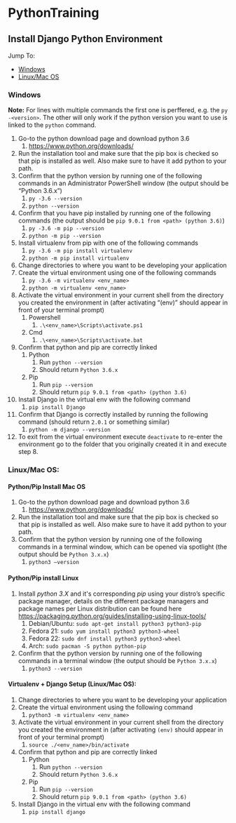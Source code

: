 # PythonTraining

## Install Django Python Environment

Jump To:
* [Windows](#windows)  
* [Linux/Mac OS](#linuxmac-os)

### Windows

**Note:** For lines with multiple commands the first one is perffered, e.g. the `py -<version>`.  The other will only work if the python version you want to use is linked to the `python` command.

1. Go-to the python download page and download python 3.6
    1. https://www.python.org/downloads/
2. Run the installation tool and make sure that the pip box is checked so that pip is installed as well.  Also make sure to have it add python to your path.
3. Confirm that the python version by running one of the following commands in an Administrator PowerShell window (the output should be “Python 3.6.x”)
    1. `py -3.6 --version`
    2. `python --version`
4. Confirm that you have pip installed by running one of the following commands (the output should be `pip 9.0.1 from <path> (python 3.6)`)
    1. `py -3.6 -m pip --version`
    2. `python -m pip --version`
5. Install virtualenv from pip with one of the following commands
    1. `py -3.6 -m pip install virtualenv`
    2. `python -m pip install virtualenv`
6. Change directories to where you want to be developing your application
7. Create the virtual environment using one of the following commands
    1. `py -3.6 -m virtualenv <env_name>`
    2. `python -m virtualenv <env_name>`
8. Activate the virtual environment in your current shell from the directory you created the environment in (after activating “(env)” should appear in front of your terminal prompt)
    1. Powershell
        1. `.\<env_name>\Scripts\activate.ps1`
    2. Cmd
        1. `.\<env_name>\Scripts\activate.bat`
9. Confirm that python and pip are correctly linked
    1. Python
        1. Run `python --version`
        2. Should return `Python 3.6.x`
    2. Pip
        1. Run `pip --version`
        2. Should return `pip 9.0.1 from <path> (python 3.6)`
10. Install Django in the virtual env with the following command
    1. `pip install Django`
11. Confirm that Django is correctly installed by running the following command (should return `2.0.1` or something similar)
    1. `python -m django --version`
12. To exit from the virtual environment execute `deactivate` to re-enter the environment go to the folder that you originally created it in and execute step 8.

### Linux/Mac OS:

#### Python/Pip Install Mac OS

1. Go-to the python download page and download python 3.6
    1. https://www.python.org/downloads/
2. Run the installation tool and make sure that the pip box is checked so that pip is installed as well.  Also make sure to have it add python to your path.
3. Confirm that the python version by running one of the following commands in a terminal window, which can be opened via spotlight (the output should be `Python 3.x.x`)
    1. `python3 –version`

#### Python/Pip install Linux

1. Install *python 3.X* and it's corresponding *pip* using your distro’s specific package manager, details on the different package managers and package names per Linux distribution can be found here https://packaging.python.org/guides/installing-using-linux-tools/
    1. Debian/Ubuntu:  `sudo apt-get install python3 python3-pip`
    2. Fedora 21: `sudo yum install python3 python3-wheel`
    3. Fedora 22: `sudo dnf install python3 python3-wheel`
    4. Arch: `sudo pacman -S python python-pip`
2. Confirm that the python version by running one of the following commands in a terminal window (the output should be `Python 3.x.x`)
    1. `python3 --version`

#### Virtualenv + Django Setup (Linux/Mac OS):

1. Change directories to where you want to be developing your application
2. Create the virtual environment using the following command
    1. `python3 -m virtualenv <env_name>`
3. Activate the virtual environment in your current shell from the directory you created the environment in (after activating `(env)` should appear in front of your terminal prompt)
    1. `source ./<env_name>/bin/activate`
4. Confirm that python and pip are correctly linked
    1. Python
        1. Run `python --version`
        2. Should return `Python 3.6.x`
    2. Pip
        1. Run `pip --version`
        2. Should return `pip 9.0.1 from <path> (python 3.6)`
5. Install Django in the virtual env with the following command
    1. `pip install django`
